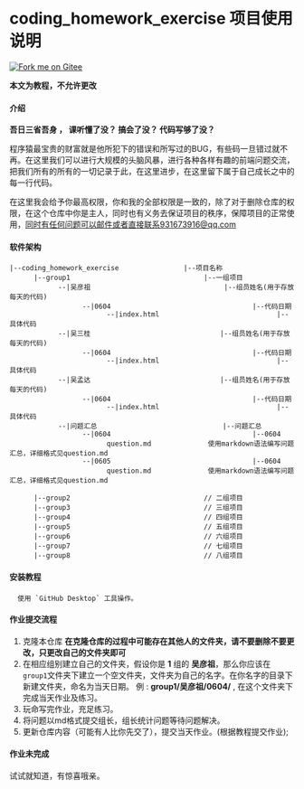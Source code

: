 # coding_homework_exercise 项目使用说明

[![Fork me on Gitee](https://gitee.com/GP11/coding_homework_exercise/widgets/widget_2.svg)](https://gitee.com/GP11/coding_homework_exercise)

**本文为教程，不允许更改**

#### 介绍

**吾日三省吾身 ， 课听懂了没？ 搞会了没？ 代码写够了没？**

程序猿最宝贵的财富就是他所犯下的错误和所写过的BUG，有些码一旦错过就不再。在这里我们可以进行大规模的头脑风暴，进行各种各样有趣的前端问题交流，把我们所有的所有的一切记录于此，在这里进步，在这里留下属于自己成长之中的每一行代码。

在这里我会给予你最高权限，你和我的全部权限是一致的，除了对于删除仓库的权限，在这个仓库中你是主人，同时也有义务去保证项目的秩序，保障项目的正常使用，同时有任何问题可以邮件或者直接联系931673916@qq.com

#### 软件架构

```
|--coding_homework_exercise                |--项目名称
      |--group1                                 |--一组项目
            --|吴彦祖                                 |--组员姓名(用于存放每天的代码)
                  --|0604                                   |--代码日期
                        --|index.html                             |--具体代码
            --|吴三桂                                |--组员姓名(用于存放每天的代码)
                  --|0604                                   |--代码日期
                        --|index.html                             |--具体代码
            --|吴孟达                                |--组员姓名(用于存放每天的代码)
                  --|0604                                   |--代码日期
                        --|index.html                             |--具体代码
            --|问题汇总                               |--问题汇总
                  --|0604                                   |--0604
                        question.md              使用markdown语法编写问题汇总，详细格式见question.md
                  --|0605                                   |--0604
                        question.md              使用markdown语法编写问题汇总，详细格式见question.md
            
      |--group2                                 // 二组项目
      |--group3                                 // 三组项目
      |--group4                                 // 四组项目
      |--group5                                 // 五组项目
      |--group6                                 // 六组项目
      |--group7                                 // 七组项目
      |--group8                                 // 八组项目
```

#### 安装教程
      使用 `GitHub Desktop` 工具操作。

#### 作业提交流程

1. 克隆本仓库 **在克隆仓库的过程中可能存在其他人的文件夹，请不要删除不要更改，只更改自己的文件夹即可**
2. 在相应组别建立自己的文件夹，假设你是 **1** 组的 **吴彦祖**，那么你应该在`group1`文件夹下建立一个空文件夹，文件夹为自己的名字。在你名字的目录下新建文件夹，命名为当天日期。 例 : **group1/吴彦祖/0604/** , 在这个文件夹下完成当天作业及练习。
3. 玩命写完作业，充足练习。
4. 将问题以md格式提交组长，组长统计问题等待问题解决。
5. 更新仓库内容（可能有人比你先交了），提交当天作业。(根据教程提交作业);

#### 作业未完成

试试就知道，有惊喜哦亲。
